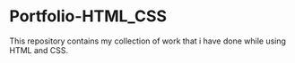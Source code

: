 # Portfolio-HTML_CSS
This repository contains my collection of work that i have done while using HTML and CSS.
